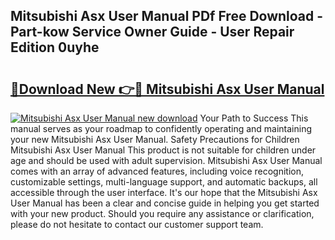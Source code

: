 ## Mitsubishi Asx User Manual PDf Free Download - Part-kow Service Owner Guide - User Repair Edition 0uyhe

# <h2><a href="http://bc98862.oget.top/?id=Mitsubishi+Asx+User+Manual">🔗Download New 👉🔴 Mitsubishi Asx User Manual</a></h2>

[![Mitsubishi Asx User Manual new download](https://i.imgur.com/5g1atiW.png)](http://bc98862.oget.top/?id=Mitsubishi+Asx+User+Manual)
Your Path to Success This manual serves as your roadmap to confidently operating and maintaining your new Mitsubishi Asx User Manual. Safety Precautions for Children Mitsubishi Asx User Manual This product is not suitable for children under age and should be used with adult supervision. Mitsubishi Asx User Manual comes with an array of advanced features, including voice recognition, customizable settings, multi-language support, and automatic backups, all accessible through the user interface. It's our hope that the Mitsubishi Asx User Manual has been a clear and concise guide in helping you get started with your new product. Should you require any assistance or clarification, please do not hesitate to contact our customer support team.
